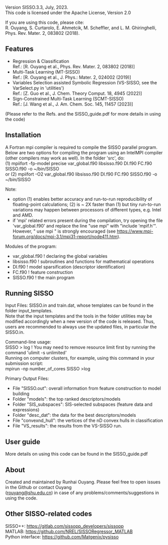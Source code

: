 Version SISSO.3.3, July, 2023.   
This code is licensed under the Apache License, Version 2.0  

If you are using this code, please cite:   
R. Ouyang, S. Curtarolo, E. Ahmetcik, M. Scheffler, and L. M. Ghiringhelli, Phys. Rev. Mater. 2, 083802 (2018).  

Features   
--------
- Regression & Classification    
  Ref.: [R. Ouyang et al., Phys. Rev. Mater. 2, 083802 (2018)]   
- Multi-Task Learning (MT-SISSO)    
  Ref.: [R. Ouyang et al., J. Phys.: Mater. 2, 024002 (2019)]   
- Variables Selection assisted Symbolic Regression (VS-SISSO, see the VarSelect.py in 'utilities')   
  Ref.: [Z. Guo et al., J. Chem. Theory Comput. 18, 4945 (2022)]
- Sign-Constrained Multi-Task Learning (SCMT-SISSO)    
  Ref.: [J. Wang et al., J. Am. Chem. Soc. 145, 11457 (2023)]  

(Please refer to the Refs. and the SISSO_guide.pdf for more details in using the code)  


Installation
------------
A Fortran mpi compiler is required to compile the SISSO parallel program. Below are two options for compiling the program using an IntelMPI compiler (other compilers may work as well). In the folder 'src', do:    
(1)  mpiifort -fp-model precise var_global.f90 libsisso.f90 DI.f90 FC.f90 SISSO.f90 -o ~/bin/SISSO    
or (2)  mpiifort -O2 var_global.f90 libsisso.f90 DI.f90 FC.f90 SISSO.f90 -o ~/bin/SISSO
  
Note:
- option (1) enables better accuracy and run-to-run reproducibility of floating-point calculations; (2) is ~ 2X faster 
  than (1) but tiny run-to-run variations may happen between processors of different types, e.g. Intel and AMD.   
- if 'mpi' related errors present during the compilation, try opening the file 'var_global.f90' and replace
  the line "use mpi" with "include 'mpif.h'". However, " use mpi " is strongly encouraged 
  (see https://www.mpi-forum.org/docs/mpi-3.1/mpi31-report/node411.htm).

Modules of the program:  
- var_global.f90     ! declaring the global variables
- libsisso.f90       ! subroutines and functions for mathematical operations
- DI.f90             ! model sparsification (descriptor identification)
- FC.f90             ! feature construction
- SISSO.f90          ! the main program


Running SISSO
-------------
Input Files: SISSO.in and train.dat, whose templates can be found in the folder input_templates.  
Note that the input templates and the tools in the folder utilities may be modified accordingly when a new version of the code is released. Thus, users are recommended to always use the updated files, in particular the SISSO.in.

Command-line usage:   
 SISSO > log  ! You may need to remove resource limit first by running the command 'ulimit -s unlimited'  
Running on computer clusters, for example, using this command in your submission script:   
 mpirun -np number_of_cores SISSO >log    

Primary Output Files: 
- File "SISSO.out": overall information from feature construction to model building
- Folder "models": the top ranked descriptors/models
- Folder "SIS_subspaces": SIS-selected subspaces (feature data and expressions)
- Folder "desc_dat": the data for the best descriptors/models
- File "convexnd_hull": the vertices of the nD convex hulls in classification
- File "VS_results": the results from the VS-SISSO run.


User guide
----------
More details on using this code can be found in the SISSO_guide.pdf


About
------
Created and maintained by Runhai Ouyang. Please feel free to open issues in the Github or contact Ouyang  
(rouyang@shu.edu.cn) in case of any problems/comments/suggestions in using the code. 


Other SISSO-related codes
-------------------------
SISSO++: https://gitlab.com/sissopp_developers/sissopp    
MATLAB: https://github.com/NREL/SISSORegressor_MATLAB  
Python interface: https://github.com/Matgenix/pysisso  


